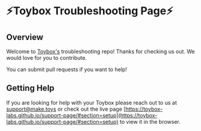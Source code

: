 # :zap:Toybox Troubleshooting Page:zap:

## Overview

Welcome to [Toybox's](https://www.make.toys) troubleshooting repo! Thanks for checking us out. We would love for you to contribute.

You can submit pull requests if you want to help!


## Getting Help

If you are looking for help with your Toybox please reach out to us at support@make.toys or check out the live page [https://toybox-labs.github.io/support-page/#section=setup](https://toybox-labs.github.io/support-page/#section=setup) to view it in the browser.
